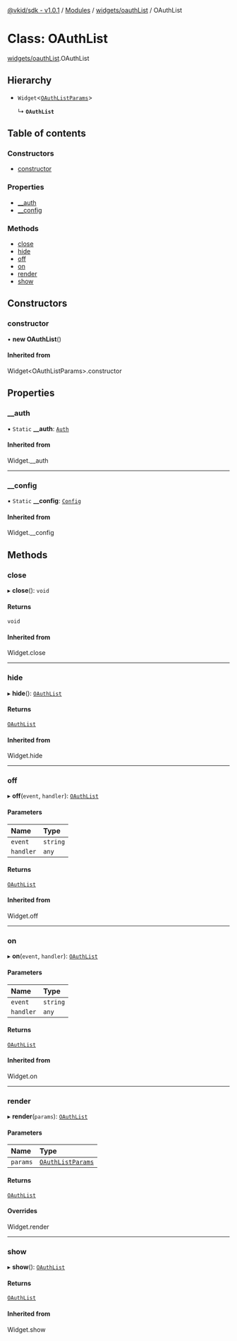 [@vkid/sdk - v1.0.1](../README.md) / [Modules](../modules.md) / [widgets/oauthList](../modules/widgets_oauthList.md) / OAuthList

# Class: OAuthList

[widgets/oauthList](../modules/widgets_oauthList.md).OAuthList

## Hierarchy

- `Widget`<[`OAuthListParams`](../interfaces/widgets_oauthList.OAuthListParams.md)\>

  ↳ **`OAuthList`**

## Table of contents

### Constructors

- [constructor](widgets_oauthList.OAuthList.md#constructor)

### Properties

- [\_\_auth](widgets_oauthList.OAuthList.md#__auth)
- [\_\_config](widgets_oauthList.OAuthList.md#__config)

### Methods

- [close](widgets_oauthList.OAuthList.md#close)
- [hide](widgets_oauthList.OAuthList.md#hide)
- [off](widgets_oauthList.OAuthList.md#off)
- [on](widgets_oauthList.OAuthList.md#on)
- [render](widgets_oauthList.OAuthList.md#render)
- [show](widgets_oauthList.OAuthList.md#show)

## Constructors

### constructor

• **new OAuthList**()

#### Inherited from

Widget<OAuthListParams\>.constructor

## Properties

### \_\_auth

▪ `Static` **\_\_auth**: [`Auth`](auth.Auth.md)

#### Inherited from

Widget.\_\_auth

___

### \_\_config

▪ `Static` **\_\_config**: [`Config`](core_config.Config.md)

#### Inherited from

Widget.\_\_config

## Methods

### close

▸ **close**(): `void`

#### Returns

`void`

#### Inherited from

Widget.close

___

### hide

▸ **hide**(): [`OAuthList`](widgets_oauthList.OAuthList.md)

#### Returns

[`OAuthList`](widgets_oauthList.OAuthList.md)

#### Inherited from

Widget.hide

___

### off

▸ **off**(`event`, `handler`): [`OAuthList`](widgets_oauthList.OAuthList.md)

#### Parameters

| Name | Type |
| :------ | :------ |
| `event` | `string` |
| `handler` | `any` |

#### Returns

[`OAuthList`](widgets_oauthList.OAuthList.md)

#### Inherited from

Widget.off

___

### on

▸ **on**(`event`, `handler`): [`OAuthList`](widgets_oauthList.OAuthList.md)

#### Parameters

| Name | Type |
| :------ | :------ |
| `event` | `string` |
| `handler` | `any` |

#### Returns

[`OAuthList`](widgets_oauthList.OAuthList.md)

#### Inherited from

Widget.on

___

### render

▸ **render**(`params`): [`OAuthList`](widgets_oauthList.OAuthList.md)

#### Parameters

| Name | Type |
| :------ | :------ |
| `params` | [`OAuthListParams`](../interfaces/widgets_oauthList.OAuthListParams.md) |

#### Returns

[`OAuthList`](widgets_oauthList.OAuthList.md)

#### Overrides

Widget.render

___

### show

▸ **show**(): [`OAuthList`](widgets_oauthList.OAuthList.md)

#### Returns

[`OAuthList`](widgets_oauthList.OAuthList.md)

#### Inherited from

Widget.show
